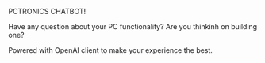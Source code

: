 PCTRONICS CHATBOT!

Have any question about your PC functionality?
Are you thinkinh on building one?

Powered with OpenAI client to make your experience the best.
 
 
